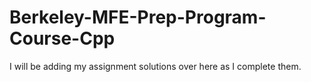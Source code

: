 # Berkeley-MFE-Prep-Program-Course-Cpp
I will be adding my assignment solutions over here as I complete them.
